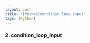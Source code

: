 ```yaml
---
layout: post
title: "[Python]condition_loop_input"
tags: [Python]
---
```

### 2. condition_loop_input
